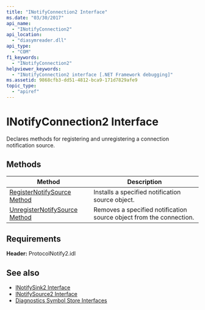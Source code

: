 ```yaml
---
title: "INotifyConnection2 Interface"
ms.date: "03/30/2017"
api_name: 
  - "INotifyConnection2"
api_location: 
  - "diasymreader.dll"
api_type: 
  - "COM"
f1_keywords: 
  - "INotifyConnection2"
helpviewer_keywords: 
  - "INotifyConnection2 interface [.NET Framework debugging]"
ms.assetid: 9868cfb3-dd51-4812-bca9-171d7829afe9
topic_type: 
  - "apiref"
---
```

# INotifyConnection2 Interface
Declares methods for registering and unregistering a connection notification source.  
  
## Methods  
  
|Method|Description|  
|------------|-----------------|  
|[RegisterNotifySource Method](../../../../docs/framework/unmanaged-api/diagnostics/inotifyconnection2-registernotifysource-method.md)|Installs a specified notification source object.|  
|[UnregisterNotifySource Method](../../../../docs/framework/unmanaged-api/diagnostics/inotifyconnection2-unregisternotifysource-method.md)|Removes a specified notification source object from the connection.|  
  
## Requirements  
 **Header:** ProtocolNotify2.idl  
  
## See also

- [INotifySink2 Interface](../../../../docs/framework/unmanaged-api/diagnostics/inotifysink2-interface.md)
- [INotifySource2 Interface](../../../../docs/framework/unmanaged-api/diagnostics/inotifysource2-interface.md)
- [Diagnostics Symbol Store Interfaces](../../../../docs/framework/unmanaged-api/diagnostics/diagnostics-symbol-store-interfaces.md)
